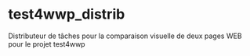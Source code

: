 # test4wwp_distrib
Distributeur de tâches pour la comparaison visuelle de deux pages WEB pour le projet test4wwp

